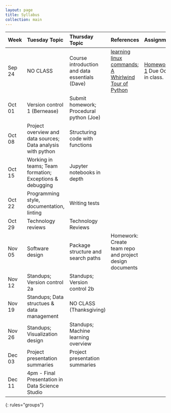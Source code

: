 ```yaml
---
layout: page
title: Syllabus
collection: main
---
```


| Week          | Tuesday Topic       | Thursday Topic     | References         | Assignment   |
|:--------------|:--------------------|:-------------------|:-------------------|:-------------|
|Sep 24 | NO CLASS | Course introduction and data essentials (Dave) | [learning linux commands](http://linuxcommand.org/lc3_learning_the_shell.php); [A Whirlwind Tour of Python](https://jakevdp.github.io/WhirlwindTourOfPython/) | [Homework 1](https://classroom.github.com/a/yiSZgFof) Due Oct 4 in class. |
|Oct 01  | Version control 1 (Bernease)                                                       | Submit homework; Procedural python (Joe) | |
|Oct 08  | Project overview and data sources; Data analysis with python            | Structuring code with functions | | |
|Oct 15  | Working in teams; Team formation; Exceptions & debugging                | Jupyter notebooks in depth | | |
|Oct 22  | Programming style, documentation, linting                               | Writing tests | |
|Oct 29  | Technology reviews                                                      | Technology Reviews | |
|Nov 05  | Software design                                                         | Package structure and search paths | Homework: Create team repo and project design documents|
|Nov 12  | Standups; Version control 2a                                            | Standups; Version control 2b | |
|Nov 19  | Standups; Data structues & data management                              | NO CLASS (Thanksgiving)
|Nov 26  | Standups; Visualization design                                          | Standups; Machine learning overview | |
|Dec 03  | Project presentation summaries                                          | Project presentation summaries  ||
|Dec 11  | 4pm - Final Presentation in Data Science Studio | ||
{: rules="groups"}
